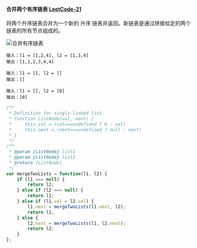 #### 合并两个有序链表 [LeetCode-21](https://leetcode.cn/problems/merge-two-sorted-lists/)

将两个升序链表合并为一个新的 升序 链表并返回。新链表是通过拼接给定的两个链表的所有节点组成的。 

![合并有序链表](https://assets.leetcode.com/uploads/2020/10/03/merge_ex1.jpg)

```
输入：l1 = [1,2,4], l2 = [1,3,4]
输出：[1,1,2,3,4,4]
```

```
输入：l1 = [], l2 = []
输出：[]
```

```
输入：l1 = [], l2 = [0]
输出：[0]
```

```js
/**
 * Definition for singly-linked list.
 * function ListNode(val, next) {
 *     this.val = (val===undefined ? 0 : val)
 *     this.next = (next===undefined ? null : next)
 * }
 */
/**
 * @param {ListNode} list1
 * @param {ListNode} list2
 * @return {ListNode}
 */
var mergeTwoLists = function(l1, l2) {
    if (l1 === null) {
        return l2;
    } else if (l2 === null) {
        return l1;
    } else if (l1.val < l2.val) {
        l1.next = mergeTwoLists(l1.next, l2);
        return l1;
    } else {
        l2.next = mergeTwoLists(l1, l2.next);
        return l2;
    }
};
```